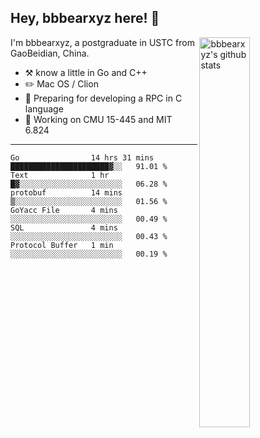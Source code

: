## Hey, bbbearxyz here! :wave:

<img align="right" alt="bbbearxyz's github stats" width="40%" src="https://github-readme-stats.vercel.app/api?username=bbbearxyz&show_icons=true">

I'm bbbearxyz, a postgraduate in USTC from GaoBeidian, China.

-   :hammer_and_pick:    know a little in Go and C++
-   :pencil2: Mac OS / Clion
-   :seedling: Preparing for developing a RPC in C language 
-   :thinking: Working on CMU 15-445 and MIT 6.824
---
<!--START_SECTION:waka-->

```text
Go                14 hrs 31 mins  ██████████████████████▓░░   91.01 %
Text              1 hr            █▓░░░░░░░░░░░░░░░░░░░░░░░   06.28 %
protobuf          14 mins         ▒░░░░░░░░░░░░░░░░░░░░░░░░   01.56 %
GoYacc File       4 mins          ░░░░░░░░░░░░░░░░░░░░░░░░░   00.49 %
SQL               4 mins          ░░░░░░░░░░░░░░░░░░░░░░░░░   00.43 %
Protocol Buffer   1 min           ░░░░░░░░░░░░░░░░░░░░░░░░░   00.19 %
```

<!--END_SECTION:waka-->
